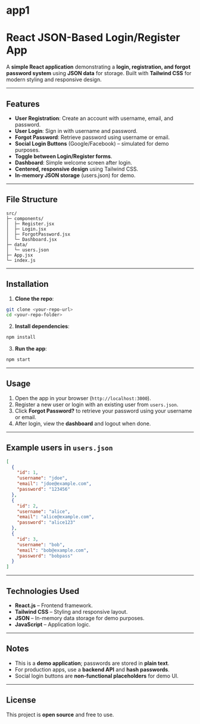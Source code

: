 # app1
# React JSON-Based Login/Register App

A **simple React application** demonstrating a **login, registration, and forgot password system** using **JSON data** for storage. Built with **Tailwind CSS** for modern styling and responsive design.

---

## **Features**

* **User Registration**: Create an account with username, email, and password.
* **User Login**: Sign in with username and password.
* **Forgot Password**: Retrieve password using username or email.
* **Social Login Buttons** (Google/Facebook) – simulated for demo purposes.
* **Toggle between Login/Register forms**.
* **Dashboard**: Simple welcome screen after login.
* **Centered, responsive design** using Tailwind CSS.
* **In-memory JSON storage** (users.json) for demo.

---

## **File Structure**

```
src/
├─ components/
│  ├─ Register.jsx
│  ├─ Login.jsx
│  ├─ ForgotPassword.jsx
│  └─ Dashboard.jsx
├─ data/
│  └─ users.json
├─ App.jsx
└─ index.js
```

---

## **Installation**

1. **Clone the repo**:

```bash
git clone <your-repo-url>
cd <your-repo-folder>
```

2. **Install dependencies**:

```bash
npm install
```

3. **Run the app**:

```bash
npm start
```

---

## **Usage**

1. Open the app in your browser (`http://localhost:3000`).
2. Register a new user or login with an existing user from `users.json`.
3. Click **Forgot Password?** to retrieve your password using your username or email.
4. After login, view the **dashboard** and logout when done.

---

## **Example users in `users.json`**

```json
[
  {
    "id": 1,
    "username": "jdoe",
    "email": "jdoe@example.com",
    "password": "123456"
  },
  {
    "id": 2,
    "username": "alice",
    "email": "alice@example.com",
    "password": "alice123"
  },
  {
    "id": 3,
    "username": "bob",
    "email": "bob@example.com",
    "password": "bobpass"
  }
]
```

---

## **Technologies Used**

* **React.js** – Frontend framework.
* **Tailwind CSS** – Styling and responsive layout.
* **JSON** – In-memory data storage for demo purposes.
* **JavaScript** – Application logic.

---

## **Notes**

* This is a **demo application**; passwords are stored in **plain text**.
* For production apps, use a **backend API** and **hash passwords**.
* Social login buttons are **non-functional placeholders** for demo UI.

---

## **License**

This project is **open source** and free to use.

